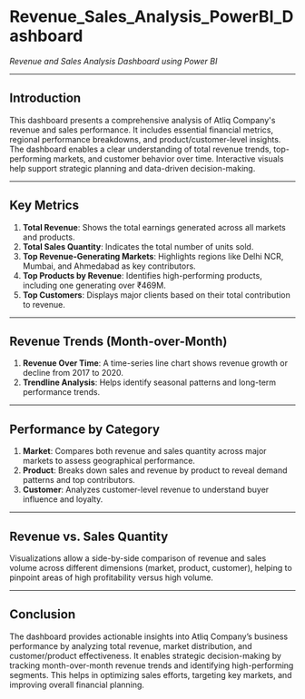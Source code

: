 # Revenue_Sales_Analysis_PowerBI_Dashboard  
*Revenue and Sales Analysis Dashboard using Power BI*

---

## Introduction  
This dashboard presents a comprehensive analysis of Atliq Company's revenue and sales performance. It includes essential financial metrics, regional performance breakdowns, and product/customer-level insights. The dashboard enables a clear understanding of total revenue trends, top-performing markets, and customer behavior over time. Interactive visuals help support strategic planning and data-driven decision-making.

---

## Key Metrics  
1. **Total Revenue**: Shows the total earnings generated across all markets and products.  
2. **Total Sales Quantity**: Indicates the total number of units sold.  
3. **Top Revenue-Generating Markets**: Highlights regions like Delhi NCR, Mumbai, and Ahmedabad as key contributors.  
4. **Top Products by Revenue**: Identifies high-performing products, including one generating over ₹469M.  
5. **Top Customers**: Displays major clients based on their total contribution to revenue.

---

## Revenue Trends (Month-over-Month)  
1. **Revenue Over Time**: A time-series line chart shows revenue growth or decline from 2017 to 2020.  
2. **Trendline Analysis**: Helps identify seasonal patterns and long-term performance trends.

---

## Performance by Category  
1. **Market**: Compares both revenue and sales quantity across major markets to assess geographical performance.  
2. **Product**: Breaks down sales and revenue by product to reveal demand patterns and top contributors.  
3. **Customer**: Analyzes customer-level revenue to understand buyer influence and loyalty.

---

## Revenue vs. Sales Quantity  
Visualizations allow a side-by-side comparison of revenue and sales volume across different dimensions (market, product, customer), helping to pinpoint areas of high profitability versus high volume.

---

## Conclusion  
The dashboard provides actionable insights into Atliq Company’s business performance by analyzing total revenue, market distribution, and customer/product effectiveness. It enables strategic decision-making by tracking month-over-month revenue trends and identifying high-performing segments. This helps in optimizing sales efforts, targeting key markets, and improving overall financial planning.
